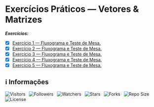 <!-- Título -->
# Exercícios Práticos — Vetores & Matrizes

***Exercícios:***

* [x] [Exercício 1 — Fluxograma e Teste de Mesa.](https://github.com/Devsgeeknerd/exe-1-flu-tes-mes-exe-pra-vet-mat-fun)
* [x] [Exercício 2 — Fluxograma e Teste de Mesa.](https://github.com/Devsgeeknerd/exe-2-flu-tes-mes-exe-pra-vet-mat-fun)
* [x] [Exercício 3 — Fluxograma e Teste de Mesa.](https://github.com/Devsgeeknerd/exe-3-flu-tes-mes-exe-pra-vet-mat-fun)
* [x] [Exercício 4 — Fluxograma e Teste de Mesa.](https://github.com/Devsgeeknerd/exe-4-flu-tes-mes-exe-pra-vet-mat-fun)
* [x] [Exercício 5 — Fluxograma e Teste de Mesa.](https://github.com/Devsgeeknerd/exe-5-flu-tes-mes-exe-pra-vet-mat-fun)

<!-- Informações -->
## &#8505; Informações

![Visitors](https://api.visitorbadge.io/api/visitors?path=Devsgeeknerd%2Fexe-pra-vet-mat-bas&label=Visitantes&labelColor=%23700070&labelStyle=none&countColor=%23000fff&style=plastic&color=%23ffffff "Total de Visitantes")
&nbsp;
![Followers](https://img.shields.io/github/followers/Devsgeeknerd?style=p&label=Seguidores&labelColor=800080&color=000fff "Total de Seguidores")
&nbsp;
![Watchers](https://img.shields.io/github/watchers/Devsgeeknerd/exe-pra-vet-mat-bas?style=p&label=Observadores&labelColor=800080&color=000fff "Total de Observadores")
&nbsp;
![Stars](https://img.shields.io/github/stars/Devsgeeknerd/exe-pra-vet-mat-bas?style=p&label=Estrelas&labelColor=800080&color=000fff "Total de Estrelas")
&nbsp;
![Forks](https://img.shields.io/github/forks/Devsgeeknerd/exe-pra-vet-mat-bas?style=p&label=Bifurcações&labelColor=800080&color=000fff "Total de Bifurcações")
&nbsp;
![Repo Size](https://img.shields.io/github/repo-size/Devsgeeknerd/exe-pra-vet-mat-bas?style=p&label=Tamanho&labelColor=800080&color=000fff "Tamanho do Repositório")
&nbsp;
![License](https://img.shields.io/github/license/Devsgeeknerd/exe-pra-vet-mat-bas?style=p&label=Licença&labelColor=800080&color=000fff "Licença do Repositório")
